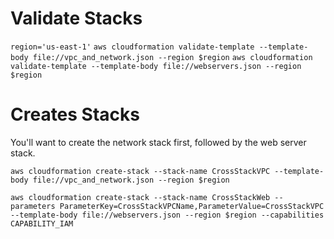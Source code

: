 # Validate Stacks
`region='us-east-1'`
`aws cloudformation validate-template --template-body file://vpc_and_network.json --region $region`
`aws cloudformation validate-template --template-body file://webservers.json --region $region`

# Creates Stacks
You'll want to create the network stack first, followed by the web server stack.

`aws cloudformation create-stack --stack-name CrossStackVPC --template-body file://vpc_and_network.json --region $region`

`aws cloudformation create-stack --stack-name CrossStackWeb --parameters ParameterKey=CrossStackVPCName,ParameterValue=CrossStackVPC --template-body file://webservers.json --region $region --capabilities CAPABILITY_IAM`
